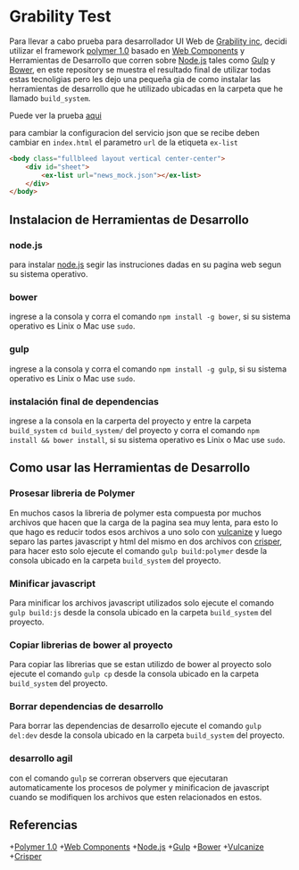 # Grability Test

Para llevar a cabo prueba para desarrollador UI Web de [Grability inc](http://www.grability.com/), decidi utilizar el framework [polymer 1.0](https://www.polymer-project.org/1.0/) basado en [Web Components](http://webcomponents.org/) y Herramientas de  Desarrollo que corren sobre [Node.js](https://nodejs.org/en/) tales como [Gulp](http://gulpjs.com/) y [Bower](http://bower.io/), en este repository se muestra el resultado final de utilizar todas estas tecnoligias pero les dejo una pequeña gia de como instalar las herramientas de desarrollo que he utilizado ubicadas en la carpeta que he llamado `build_system`.

Puede ver la prueba [aqui](http://ctrujillozt.github.io/grability-test/)

para cambiar la configuracion del servicio json que se recibe deben cambiar en `index.html` el parametro `url` de la etiqueta `ex-list`

```html
<body class="fullbleed layout vertical center-center">
    <div id="sheet">
        <ex-list url="news_mock.json"></ex-list>
    </div>
</body>
```

## Instalacion de Herramientas de Desarrollo

### node.js

para instalar [node.js](https://nodejs.org/en/) segir las instruciones dadas en su pagina web segun su sistema operativo.

### bower

ingrese a la consola y corra el comando ```npm install -g bower```, si su sistema operativo es Linix o Mac use ```sudo```.

### gulp

ingrese a la consola y corra el comando ```npm install -g gulp```, si su sistema operativo es Linix o Mac use ```sudo```.

### instalación final de dependencias

ingrese a la consola en la carperta del proyecto y entre la carpeta `build_system` ```cd build_system/``` del proyecto  y corra el comando ```npm install && bower install```, si su sistema operativo es Linix o Mac use ```sudo```.

## Como usar las Herramientas de Desarrollo

### Prosesar libreria de Polymer

En muchos casos la libreria de polymer esta compuesta por muchos archivos que hacen que la carga de la pagina sea muy lenta, para esto lo que hago es reducir todos esos archivos a uno solo con [vulcanize](https://github.com/sindresorhus/gulp-vulcanize) y luego separo las partes javascript y html del mismo en dos archivos con [crisper](https://github.com/ragingwind/gulp-crisper), para hacer esto solo ejecute el comando   ```gulp build:polymer``` desde la consola ubicado en la carpeta `build_system` del proyecto.

### Minificar javascript

Para minificar los archivos javascript utilizados solo ejecute el comando   ```gulp build:js``` desde la consola ubicado en la carpeta `build_system` del proyecto.

### Copiar librerias de bower al proyecto

Para copiar las librerias que se estan utilizdo de bower al proyecto solo ejecute el comando   ```gulp cp``` desde la consola ubicado en la carpeta `build_system` del proyecto.

### Borrar dependencias de desarrollo

Para borrar las dependencias de desarrollo ejecute el comando   ```gulp del:dev``` desde la consola ubicado en la carpeta `build_system` del proyecto.

### desarrollo agil

con el comando ```gulp``` se correran observers que ejecutaran automaticamente los procesos de polymer y minificacion de javascript cuando se modifiquen los archivos que esten relacionados en estos.

## Referencias

+[Polymer 1.0](https://www.polymer-project.org/1.0/)
+[Web Components](http://webcomponents.org/)
+[Node.js](https://nodejs.org/en/)
+[Gulp](http://gulpjs.com/)
+[Bower](http://bower.io/)
+[Vulcanize](https://github.com/sindresorhus/gulp-vulcanize)
+[Crisper](https://github.com/ragingwind/gulp-crisper)
